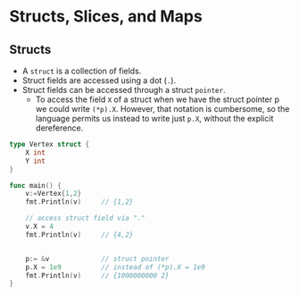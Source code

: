 # Structs, Slices, and Maps

## Structs

- A `struct` is a collection of fields.
- Struct fields are accessed using a dot (`.`).
- Struct fields can be accessed through a struct `pointer`.
  - To access the field `X` of a struct when we have the struct pointer p we could write `(*p).X`. However, that notation is cumbersome, so the language permits us instead to write just `p.X`, without the explicit dereference.

```go
type Vertex struct {
	X int
	Y int
}

func main() {
    v:=Vertex{1,2}
	fmt.Println(v)     // {1,2}

    // access struct field via "."
    v.X = 4
    fmt.Println(v)     // {4,2}


    p:= &v             // struct pointer
    p.X = 1e9          // instead of (*p).X = 1e9
    fmt.Println(v)     // {1000000000 2}
}

```
